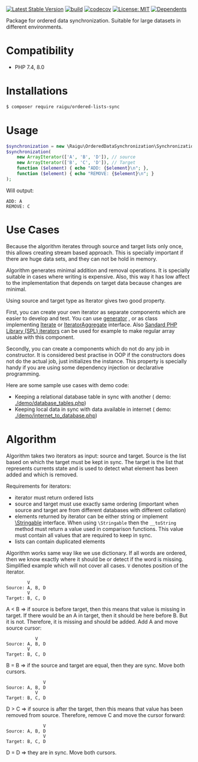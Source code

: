 [![Latest Stable Version](http://poser.pugx.org/raigu/ordered-lists-sync/v)](https://packagist.org/packages/raigu/ordered-lists-sync)
[![build](https://github.com/raigu/ordered-lists-sync/workflows/build/badge.svg)](https://github.com/raigu/ordered-data-sync/actions)
[![codecov](https://codecov.io/gh/raigu/ordered-lists-sync/branch/main/graph/badge.svg?token=43B0X95CZ3)](https://codecov.io/gh/raigu/ordered-data-sync)
[![License: MIT](https://img.shields.io/badge/License-MIT-blue.svg)](LICENSE)
[![Dependents](http://poser.pugx.org/raigu/ordered-lists-sync/dependents)](https://packagist.org/packages/raigu/ordered-lists-sync)

Package for ordered data synchronization. Suitable for large datasets in different environments.


# Compatibility 

* PHP 7.4, 8.0

# Installations

```bash
$ composer require raigu/ordered-lists-sync
```

# Usage

```php
$synchronization = new \Raigu\OrderedDataSynchronization\Synchronization();
$synchronization(
    new ArrayIterator(['A', 'B', 'D']), // source
    new ArrayIterator(['B', 'C', 'D']), // Target
    function ($element) { echo "ADD: {$element}\n"; },
    function ($element) { echo "REMOVE: {$element}\n"; }
);
```

Will output:

```
ADD: A
REMOVE: C
```

# Use Cases

Because the algorithm iterates through source and target lists only once, this allows creating stream based approach. 
This is specially important if there are huge data sets, and they can not be hold in memory. 

Algorithm generates minimal addition and removal operations. It is specially suitable in cases where writing is expensive.
Also, this way it has low affect to the implementation that depends on target data because changes are minimal.


Using source and target type as Iterator gives two good property.

First, you can create your own iterator as separate components which are easier to develop and test. 
You can use [generator](https://www.php.net/manual/en/language.generators.overview.php)
, or as class implementing [Iterate](https://www.php.net/manual/en/class.iterator.php)
or [IteratorAggregate](https://www.php.net/manual/en/class.iteratoraggregate.php) interface.
Also [Sandard PHP Library (SPL) iterators](https://www.php.net/manual/en/spl.iterators.php) can be used for example to
make regular array usable with this component.

Secondly, you can create a components which do not do any job in constructor. It is considered best practise in OOP
if the constructors does not do the actual job, just initializes the instance. This property is specially handy 
if you are using some dependency injection or declarative programming.


Here are some sample use cases with demo code:

* Keeping a relational database table in sync with another (
  demo: [./demo/database_tables.php](./demo/database_tables.php))
* Keeping local data in sync with data available in internet (
  demo: [./demo/internet_to_database.php](./demo/internet_to_database.php))


# Algorithm


Algorithm takes two iterators as input: source and target. Source is the list based on which the target must be kept in
sync. The target is the list that represents currents state and is used to detect what element has been added and which
is removed.

Requirements for iterators:

* iterator must return ordered lists
* source and target must use exactly same ordering (important when source and target are from different databases with different collation)
* elements returned by iterator can be either string or implement [\Stringable](https://www.php.net/Stringable) interface.
  When using `\Stringable` then the `__toString` method must return a value used in comparison functions. This value
  must contain all values that are required to keep in sync.
* lists can contain duplicated elements

Algorithm works same way like we use dictionary. If all words are ordered, then we know exactly where it should be
or detect if the word is missing. Simplified example which will not cover all cases. `V` denotes position of the iterator.

```text
        V
Source: A, B, D
        V
Target: B, C, D
```

A < B => if source is before target, then this means that value is missing in target. If there would be an A in target,
then it should be here before B. But it is not. Therefore, it is missing and should be added. Add A and move source cursor:

```text
           V
Source: A, B, D
        V
Target: B, C, D
```

B = B => if the source and target are equal, then they are sync. Move both cursors.

```text
              V
Source: A, B, D
           V
Target: B, C, D
```

D > C => if source is after the target, then this means that value has been removed from source. Therefore, remove C and
move the cursor forward:

```text
              V
Source: A, B, D
              V
Target: B, C, D
```

D = D => they are in sync. Move both cursors. 


